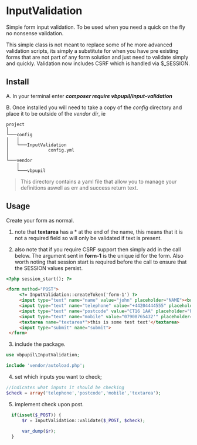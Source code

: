 # InputValidation
Simple form input validation. To be used when you need a quick on the fly no nonsense validation.

This simple class is not meant to replace some of he more advanced validation scripts, its simply a substitute for
when you have pre existing forms that are not part of any form solution and just need to validate
simply and quickly. Validation now includes CSRF which is handled via $_SESSION.

## Install
A. In your terminal enter ***composer require vbpupil/input-validation***


B. Once installed you will need to take a copy of the *config* directory and place it to be outside of the *vendor dir*, ie

```
project
│
└───config
│   │
│   └───InputValidation
│               config.yml
│   
└───vendor
    │
    └───vbpupil
```

>This directory contains a yaml file that allow you to manage your definitions aswell as err and success return text. 


## Usage

Create your form as normal.

1. note that **textarea** has a \* at the end of the name, this means that it is not a required field so 
will only be validated if text is present.

2. also note that if you require CSRF support then simply add in the call below. The argument sent in **form-1** is the
unique id for the form. Also worth noting that session start is required before the call to ensure that the SESSION values persist.

```html
<?php session_start(); ?>

<form method="POST">
     <?= InputValidation::createToken('form-1') ?>
     <input type="text" name="name" value="john" placeholder="NAME"><br>
     <input type="text" name="telephone" value="+44204444555" placeholder="TELEPHONE"><br>
     <input type="text" name="postcode" value="CT16 1AA" placeholder="POSTCODE"><br>
     <input type="text" name="mobile" value="07908765432'" placeholder="MOBILE"><br>
     <textarea name="textarea*">this is some test text'</textarea>
     <input type="submit" name="submit">
 </form>
 ```
 
3. include the package.

 ```php
 use vbpupil\InputValidation;
 
 include 'vendor/autoload.php';
```

4. set which inputs you want to check;

  ```php
 //indicates what inputs it should be checking
 $check = array('telephone','postcode','mobile','textarea');

 ```
 
5. implement check upon post.

```php
  if(isset($_POST)) {
      $r = InputValidation::validate($_POST, $check);
  
      var_dump($r);
  }
  ```